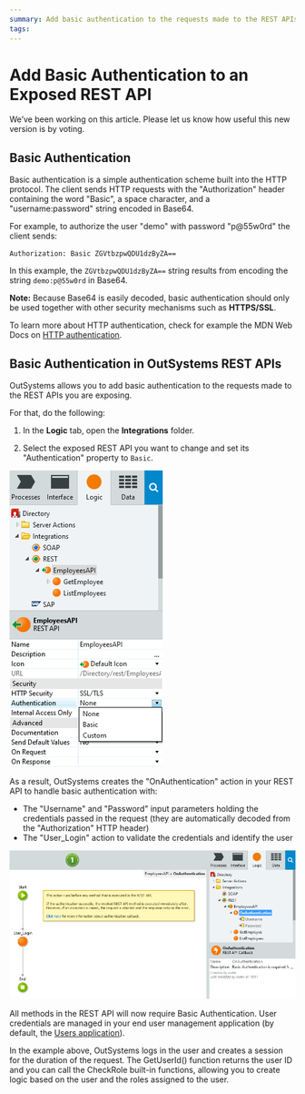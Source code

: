```yaml
---
summary: Add basic authentication to the requests made to the REST APIs you are exposing.
tags: 
---
```


# Add Basic Authentication to an Exposed REST API

<div class="info" markdown="1">

We’ve been working on this article. Please let us know how useful this new version is by voting.

</div>

## Basic Authentication

Basic authentication is a simple authentication scheme built into the HTTP protocol. The client sends HTTP requests with the "Authorization" header containing the word "Basic", a space character, and a "username:password" string encoded in Base64.

For example, to authorize the user "demo" with password "p@55w0rd" the client sends:

    Authorization: Basic ZGVtbzpwQDU1dzByZA==
    
In this example, the `ZGVtbzpwQDU1dzByZA==` string results from encoding the string `demo:p@55w0rd` in Base64.

<div class="warning" markdown="1">

**Note:** Because Base64 is easily decoded, basic authentication should only be used together with other security mechanisms such as **HTTPS/SSL**.

</div>

To learn more about HTTP authentication, check for example the MDN Web Docs on [HTTP authentication](https://developer.mozilla.org/en-US/docs/Web/HTTP/Authentication).

## Basic Authentication in OutSystems REST APIs

OutSystems allows you to add basic authentication to the requests made to the REST APIs you are exposing.

For that, do the following:

1. In the **Logic** tab, open the **Integrations** folder. 

1. Select the exposed REST API you want to change and set its "Authentication" property to `Basic`. 

![](images/ss-rest-authentication-options.png)

As a result, OutSystems creates the "OnAuthentication" action in your REST API to handle basic authentication with:

* The "Username" and "Password" input parameters holding the credentials passed in the request (they are automatically decoded from the "Authorization" HTTP header)
* The "User_Login" action to validate the credentials and identify the user

![](images/ss-rest-onauthentication-basic-flow.png)

All methods in the REST API will now require Basic Authentication. User credentials are managed in your end user management application (by default, the [Users application](../../../develop/security/end-user-manage/accessing-users.md)).

In the example above, OutSystems logs in the user and creates a session for the duration of the request. The GetUserId() function returns the user ID and you can call the CheckRole built-in functions, allowing you to create logic based on the user and the roles assigned to the user.
